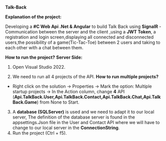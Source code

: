 **Talk-Back**

**Explanation of the project:**

Developing a **#C Web Api .Net & Angular** to build Talk Back using **SignalR** - Communication between
the server and the client ,using a **JWT Token**, a registration and login screen,displaying all
connected and disconnected users,the possibility of a game(Tic-Tac-Toe) between 2 users and taking 
to each other with a chat between them.

**How to run the project?**
**Server Side:**

1) Open Visual Studio 2022.

2) We need to run all 4 projects of the API.
**How to run multiple projects?**
* Right click on the solution -> Properties -> Mark the option: Multiple startup projects -> In the Action column, change **4** API
  (**Api.TalkBack.User,Api.TalkBack.Contact,Api.TalkBack.Chat,Api.TalkBack.Game**) from None to Start.
3) A **database (SQLServer)** is used and we need to adapt it to our local server,
  The definition of the database server is found in the appsettings.Json file
  in the User and Contact API where we will have to change to our local server in the **ConnectionString**.
4) Run the project (Ctrl + f5).
